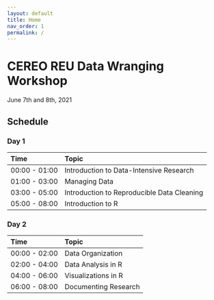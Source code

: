 ```yaml
---
layout: default
title: Home
nav_order: 1
permalink: /
---
```


# CEREO REU Data Wranging Workshop

June 7th and 8th, 2021

## Schedule

### Day 1
| Time          | Topic                                       |
|:--------------|:--------------------------------------------|
| 00:00 - 01:00 | Introduction to Data-Intensive Research     |
| 01:00 - 03:00 | Managing Data                               |
| 03:00 - 05:00 | Introduction to Reproducible Data Cleaning  |
| 05:00 - 08:00 | Introduction to R                           |

### Day 2
| Time          | Topic                                       |
|:--------------|:--------------------------------------------|
| 00:00 - 02:00 | Data Organization                           |
| 02:00 - 04:00 | Data Analysis in R                          |
| 04:00 - 06:00 | Visualizations in R                         |
| 06:00 - 08:00 | Documenting Research                        |

